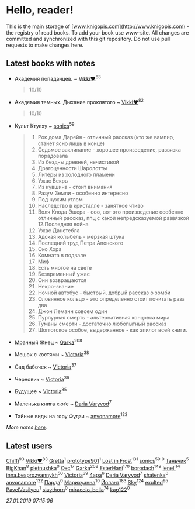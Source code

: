 # Hello, reader!
This is the main storage of [www.knigopis.com](http://www.knigopis.com) - the registry of read books.
To add your book use www-site. All changes are committed and synchronized with this git repository.
Do not use pull requests to make changes here.


## Latest books with notes
* Академия попаданцев. ~ [Vikki❤️](users/178/17876169737876636605-mailru)<sup>83</sup>
    > 10/10

* Академия темных. Дыхание проклятого ~ [Vikki❤️](users/178/17876169737876636605-mailru)<sup>82</sup>
    > 10/10

* Культ Ктулху ~ [sonics](users/588/5880221-vkontakte)<sup>59</sup>
    > 1. Рок дома Дарейя - отличный  рассказ (кто же вампир, станет ясно лишь в конце)
    > 2. Седьмое заклинание - хорошее произведение, развязка порадовала
    > 3. Из бездны древней, нечистивой
    > 4. Драгоценности Шаролотты
    > 5. Литеры из холодного пламени
    > 6. Ужас Векры
    > 7. Из кувшина - стоит внимания
    > 8. Разум Земли - особенно интересно 
    > 9. Под чужим углом 
    > 10. Наследство в кристалле - занятное чтиво
    > 11. Воля Клода Эшера - ооо, вот это произведение особенно отличный рассказ, ппц с какой непредсказуемой развязкой
    > 12.Последняя война
    > 13. Ужас Данстебла
    > 14. Адская колыбель - мерзкая штука
    > 15. Последний труд Петра Апонского
    > 16. Око Хора
    > 17. Комната в подвале
    > 18. Миф
    > 19. Есть многое на свете
    > 20. Безвременный ужас
    > 21. Они возвращаются
    > 22. Некро-знание
    > 23. Ночной автобус - быстрый, добрый рассказ о зомби
    > 24. Оловянное кольцо - это определенно стоит почитать раза два
    > 25. Джон Леманн совсем один
    > 26. Пурпурная смерть - альтернативная концовка мира
    > 27. Туманы смерти - достаточно любопытный рассказ
    > 28. Шогготское особое, выдержанное - как эпилог всей книги.

* Мрачный Жнец ~ [Garka](users/115/115753719718250012620-google)<sup>208</sup>

* Мешок с костями ~ [Victoria](users/113/113794223924688167852-google)<sup>38</sup>

* Сад бабочек ~ [Victoria](users/113/113794223924688167852-google)<sup>37</sup>

* Черновик ~ [Victoria](users/113/113794223924688167852-google)<sup>36</sup>

* Будущее ~ [Victoria](users/113/113794223924688167852-google)<sup>35</sup>

* Маленька книга хюґе ~ [Daria Varyvod](users/829/829893410524253-facebook)<sup>7</sup>

* Тайные виды на гору Фудзи ~ [anvonamore](users/595/5957175-vkontakte)<sup>122</sup>


_More notes [here](latest_books_with_notes.md)._


## Latest users
[Chiffi](users/105/105831994080785626680-google)<sup>93</sup> 
[Vikki❤️](users/178/17876169737876636605-mailru)<sup>83</sup> 
[Gretta](users/105/105858612625230154829-google)<sup>1</sup> 
[prototype901](users/244/244878889-vkontakte)<sup>1</sup> 
[Lost in Frost](users/103/103293621948650602575-google)<sup>131</sup> 
[sonics](users/588/5880221-vkontakte)<sup>59</sup> 
[](users/108/108937613227591538382-google)<sup>0</sup> 
[Таньчик](users/209/2096581563762610-facebook)<sup>5</sup> 
[BigKhan](users/117/117259947-yandex)<sup>8</sup> 
[pletnushka](users/372/37291068-vkontakte)<sup>0</sup> 
[Окс](users/102/102536471289425216982-google)<sup>17</sup> 
[Garka](users/115/115753719718250012620-google)<sup>208</sup> 
[EsterHani](users/305/30558181-vkontakte)<sup>170</sup> 
[borodach](users/157/15706320-vkontakte)<sup>149</sup> 
[lenel'](users/307/30791168-vkontakte)<sup>14</sup> 
[inna.besprozvannykh](users/733/73323849-yandex)<sup>50</sup> 
[Victoria](users/113/113794223924688167852-google)<sup>39</sup> 
[4apa](users/117/117392596378069249667-google)<sup>6</sup> 
[Daria Varyvod](users/829/829893410524253-facebook)<sup>7</sup> 
[shatenka](users/109/109239518638557679611-google)<sup>0</sup> 
[anvonamore](users/595/5957175-vkontakte)<sup>122</sup> 
[Парда](users/809/8093-vkontakte)<sup>0</sup> 
[Марихуанна](users/101/101373950743550846629-google)<sup>10</sup> 
[Йолант](users/104/104690883692185089260-google)<sup>183</sup> 
[Sky](users/118/118049897850017649660-google)<sup>124</sup> 
[exulted](users/100/100599204551896265722-google)<sup>95</sup> 
[PavelVasilyeu](users/101/101313415532438839738-google)<sup>1</sup> 
[slaythorn](users/782/7821585344375844810-mailru)<sup>0</sup> 
[miracolo_bella](users/180/180139283-vkontakte)<sup>74</sup> 
[kap122](users/887/88735301-yandex)<sup>0</sup> 


_27.01.2019 07:15:06_
